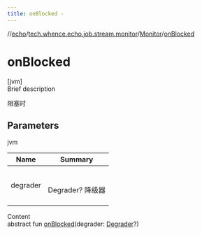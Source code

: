 ```yaml
---
title: onBlocked -
---
```

//[echo](../../index.md)/[tech.whence.echo.job.stream.monitor](../index.md)/[Monitor](index.md)/[onBlocked](on-blocked.md)



# onBlocked  
[jvm]  
Brief description  


阻塞时



## Parameters  
  
jvm  
  
|  Name|  Summary| 
|---|---|
| degrader| <br><br>Degrader? 降级器<br><br>
  
  
Content  
abstract fun [onBlocked](on-blocked.md)(degrader: [Degrader](../../tech.whence.echo.job.stream.degrader/-degrader/index.md)?)  



